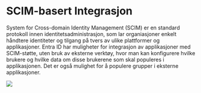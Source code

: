 # SCIM-basert Integrasjon

System for Cross-domain Identity Management (SCIM) er en standard protokoll innen identitetsadministrasjon, som lar organiasjoner enkelt håndtere identiteter og tilgang på tvers av ulike plattformer og applikasjoner. Entra ID har muligheter for integrasjon av applikasjoner med SCIM-støtte, uten bruk av eksterne verktøy, hvor man kan konfigurere hvilke brukere og hvilke data om disse brukerene som skal populeres i applikasjonen. Det er også mulighet for å populere grupper i eksterne applikasjoner.

![](media/20231116105903.png)

